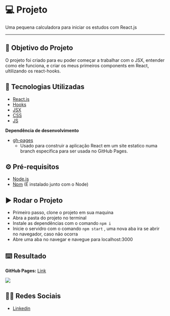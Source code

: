 # :computer: Projeto

Uma pequena calculadora para iniciar os estudos com React.js

---

## :dart: Objetivo do Projeto

O projeto foi criado para eu poder começar a trabalhar com o JSX, entender como ele funciona, e criar os meus primeiros components em React, ultilizando os react-hooks.

## :rocket: Tecnologias Utilizadas

* [React.js](https://pt-br.reactjs.org/)
* [Hooks](https://pt-br.reactjs.org/docs/hooks-intro.html)
* [JSX](https://pt-br.reactjs.org/docs/introducing-jsx.html)
* [CSS](https://developer.mozilla.org/pt-BR/docs/Web/CSS)
* [JS](https://developer.mozilla.org/pt-BR/docs/Web/JavaScript)

**Dependência de desenvolvimento**

* [gh-pages](https://www.npmjs.com/package/gh-pages)
    - Usado para construir a aplicação React em um site estatico numa branch especifica para ser usada no GitHub Pages.

## :gear: Pré-requisitos

* [Node.js](https://nodejs.org/en/)
* [Npm](https://www.npmjs.com/) (É instalado junto com o Node)

## :arrow_forward: Rodar o Projeto

* Primeiro passo, clone o projeto em sua maquina
* Abra a pasta do projeto no terminal
* Instale as dependências com o comando `npm i` 
* Inicie o servidro com o comando `npm start` , uma nova aba ira se abrir no navegador, caso não ocorra
* Abre uma aba no navegar e navegue para localhost:3000

## :keyboard: Resultado

**GitHub Pages:** [Link](https://devsp011.github.io/calculadora-react/)

![](https://raw.githubusercontent.com/devsp011/calculadora-react/master/image.png)

## :man_technologist: Redes Sociais

* [Linkedin](https://www.linkedin.com/in/vitor-sampaio-4532451a7/)
